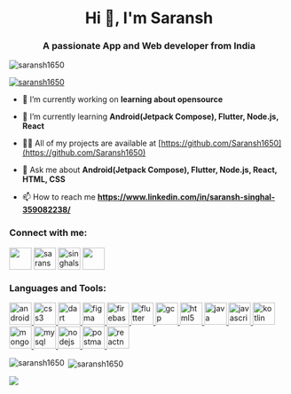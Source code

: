 <h1 align="center">Hi 👋, I'm Saransh</h1>
<h3 align="center">A passionate App and Web developer from India</h3>

<p align="left"> <img src="https://komarev.com/ghpvc/?username=saransh1650&label=Profile%20views&color=0e75b6&style=flat" alt="saransh1650" /> </p>

<p align="left"> <a href=""><img src="https://github-profile-trophy.vercel.app/?username=saransh1650&title=MultipleLang,Repositories" alt="saransh1650" /></a> </p>

- 🔭 I’m currently working on **learning about opensource** 

- 🌱 I’m currently learning **Android(Jetpack Compose), Flutter, Node.js, React**

- 👨‍💻 All of my projects are available at [https://github.com/Saransh1650](https://github.com/Saransh1650)

- 💬 Ask me about **Android(Jetpack Compose), Flutter, Node.js, React, HTML, CSS**

- 📫 How to reach me **https://www.linkedin.com/in/saransh-singhal-359082238/**

<h3 align="left">Connect with me:</h3>
<p align="left">
<a href="https://linkedin.com/in/saransh-singhal-359082238" target="blank"><img align="center" src=https://www.vectorlogo.zone/logos/linkedin/linkedin-tile.svg height="40" width="40" /></a>
<a href="https://instagram.com/saranshsinghall" target="blank"><img align="center" src="https://www.vectorlogo.zone/logos/instagram/instagram-icon.svg" alt="saranshsinghall" height="40" width="40" /></a>
<a href="https://g.dev/SaranshSinghal" target="blank"><img align="center" src="https://www.vectorlogo.zone/logos/google/google-icon.svg" alt="singhalsaransh40" height="40" width="40" /></a>
<a href="https://twitter.com/SaaranshSinghal" target="blank"><img align="center" src=https://www.vectorlogo.zone/logos/twitter/twitter-tile.svg height="40" width="40" /></a>
</p>

<h3 align="left">Languages and Tools:</h3>
<p align="left"> <a href="https://developer.android.com" target="_blank" rel="noreferrer"> <img src="https://www.vectorlogo.zone/logos/android/android-icon.svg" alt="android" width="40" height="40"/> </a> <a href="https://www.w3schools.com/css/" target="_blank" rel="noreferrer"> <img src="https://www.vectorlogo.zone/logos/w3_css/w3_css-official.svg" alt="css3" width="40" height="40"/> </a> <a href="https://dart.dev" target="_blank" rel="noreferrer"> <img src="https://www.vectorlogo.zone/logos/dartlang/dartlang-icon.svg" alt="dart" width="40" height="40"/> </a> <a href="https://www.figma.com/" target="_blank" rel="noreferrer"> <img src="https://www.vectorlogo.zone/logos/figma/figma-icon.svg" alt="figma" width="40" height="40"/> </a> <a href="https://firebase.google.com/" target="_blank" rel="noreferrer"> <img src="https://www.vectorlogo.zone/logos/firebase/firebase-icon.svg" alt="firebase" width="40" height="40"/> </a> <a href="https://flutter.dev" target="_blank" rel="noreferrer"> <img src="https://www.vectorlogo.zone/logos/flutterio/flutterio-icon.svg" alt="flutter" width="40" height="40"/> </a> <a href="https://cloud.google.com" target="_blank" rel="noreferrer"> <img src="https://www.vectorlogo.zone/logos/google_cloud/google_cloud-icon.svg" alt="gcp" width="40" height="40"/> </a> <a href="https://www.w3.org/html/" target="_blank" rel="noreferrer"> <img src="https://www.vectorlogo.zone/logos/w3_html5/w3_html5-icon.svg" alt="html5" width="40" height="40"/> </a> <a href="https://www.java.com" target="_blank" rel="noreferrer"> <img src="https://www.vectorlogo.zone/logos/java/java-icon.svg" alt="java" width="40" height="40"/> </a> <a href="https://developer.mozilla.org/en-US/docs/Web/JavaScript" target="_blank" rel="noreferrer"> <img src="https://www.vectorlogo.zone/logos/javascript/javascript-icon.svg" alt="javascript" width="40" height="40"/> </a> <a href="https://kotlinlang.org" target="_blank" rel="noreferrer"> <img src="https://www.vectorlogo.zone/logos/kotlinlang/kotlinlang-icon.svg" alt="kotlin" width="40" height="40"/> </a> <a href="https://www.mongodb.com/" target="_blank" rel="noreferrer"> <img src="https://www.vectorlogo.zone/logos/mongodb/mongodb-icon.svg" alt="mongodb" width="40" height="40"/> </a> <a href="https://www.mysql.com/" target="_blank" rel="noreferrer"> <img src="https://www.vectorlogo.zone/logos/mysql/mysql-icon.svg" alt="mysql" width="40" height="40"/> </a> <a href="https://nodejs.org" target="_blank" rel="noreferrer"> <img src="https://www.vectorlogo.zone/logos/nodejs/nodejs-icon.svg" alt="nodejs" width="40" height="40"/> </a> <a href="https://postman.com" target="_blank" rel="noreferrer"> <img src="https://www.vectorlogo.zone/logos/getpostman/getpostman-icon.svg" alt="postman" width="40" height="40"/> </a> <a href="https://reactnative.dev/" target="_blank" rel="noreferrer"> <img src="https://reactnative.dev/img/header_logo.svg" alt="reactnative" width="40" height="40"/> </a> </p>

<p><img align="left" src="https://github-readme-stats.vercel.app/api/top-langs?username=saransh1650&show_icons=true&locale=en&layout=compact" alt="saransh1650" /></p>

<p>&nbsp;<img align="center" src="https://github-readme-stats.vercel.app/api?username=saransh1650&show_icons=true&locale=en" alt="saransh1650" /></p>

<a href=""><img src="https://wakatime.com/share/@018d17c3-3ff7-470d-b643-518ad350372a/5bc30020-91f7-4e42-abe4-0397456c3dd3.svg"></a>

